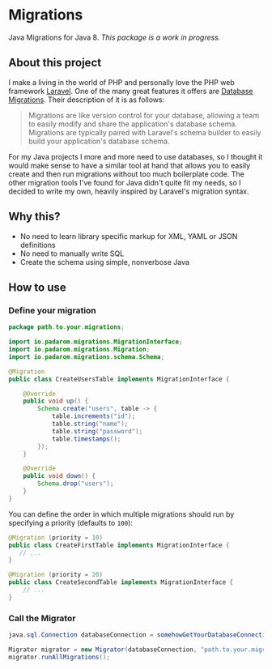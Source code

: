 # Migrations

Java Migrations for Java 8. _This package is a work in progress._

## About this project
I make a living in the world of PHP and personally love the PHP web framework [Laravel](https://laravel.com/). One of the many great features it offers are [Database Migrations](https://laravel.com/docs/5.2/migrations). Their description of it is as follows:
> Migrations are like version control for your database, allowing a team to easily modify and share the application's database schema. Migrations are typically paired with Laravel's schema builder to easily build your application's database schema.

For my Java projects I more and more need to use databases, so I thought it would make sense to have a similar tool at hand that allows you to easily create and then run migrations without too much boilerplate code. The other migration tools I've found for Java didn't quite fit my needs, so I decided to write my own, heavily inspired by Laravel's migration syntax.

## Why this?

- No need to learn library specific markup for XML, YAML or JSON definitions
- No need to manually write SQL
- Create the schema using simple, nonverbose Java

## How to use
### Define your migration
```java
package path.to.your.migrations;

import io.padarom.migrations.MigrationInterface;
import io.padarom.migrations.Migration;
import io.padarom.migrations.schema.Schema;

@Migration
public class CreateUsersTable implements MigrationInterface {

    @Override
    public void up() {
        Schema.create("users", table -> {
            table.increments("id");
            table.string("name");
            table.string("password");
            table.timestamps();
        });
    }

    @Override
    public void down() {
        Schema.drop("users");
    }
}
```

You can define the order in which multiple migrations should run by specifying a priority (defaults to `100`):
```java
@Migration (priority = 10)
public class CreateFirstTable implements MigrationInterface {
   // ...
}

@Migration (priority = 20)
public class CreateSecondTable implements MigrationInterface {
    // ...
}
```

### Call the Migrator
```java
java.sql.Connection databaseConnection = somehowGetYourDatabaseConnection();

Migrator migrator = new Migrator(databaseConnection, "path.to.your.migrations");
migrator.runAllMigrations();
```
